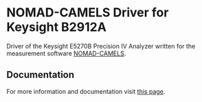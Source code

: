 # NOMAD-CAMELS Driver for Keysight B2912A

Driver of the Keysight E5270B Precision IV Analyzer written for the measurement software [NOMAD-CAMELS](https://fau-lap.github.io/NOMAD-CAMELS/).


## Documentation

For more information and documentation visit [this page](https://fau-lap.github.io/NOMAD-CAMELS/docs/instruments.html).